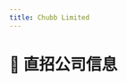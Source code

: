 ```yaml
---
title: Chubb Limited
---
```


# 📌 直招公司信息

<DirectHireCompanyTable state="new-york" city="new-york" companyFileName="chubb-limited" />